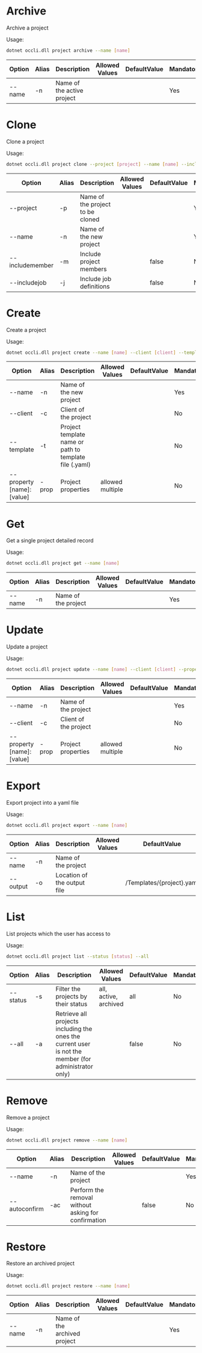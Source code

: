 # Archive

Archive a project

Usage: 
```sh
dotnet occli.dll project archive --name [name]
```

| Option | Alias | Description | Allowed Values | DefaultValue | Mandatory |
| --- | --- | --- | --- | --- | --- |
| --name | -n | Name of the active project ||| Yes |

# Clone
Clone a project

Usage: 
```sh
dotnet occli.dll project clone --project [project] --name [name] --includemember --includejob
```

| Option | Alias | Description | Allowed Values | DefaultValue | Mandatory |
| --- | --- | --- | --- | --- | --- |
| --project | -p | Name of the project to be cloned ||| Yes |
| --name | -n | Name of the new project ||| Yes |
| --includemember | -m | Include project members || false | No |
| --includejob | -j | Include job definitions || false | No |

# Create
Create a project

Usage: 
```sh
dotnet occli.dll project create --name [name] --client [client] --template [template] --property [propname]:[propvalue]
```

| Option | Alias | Description | Allowed Values | DefaultValue | Mandatory |
| --- | --- | --- | --- | --- | --- |
| --name | -n | Name of the new project ||| Yes |
| --client | -c | Client of the project ||| No |
| --template | -t | Project template name or path to template file (.yaml) ||| No |
| --property [name]:[value] | -prop | Project properties | allowed multiple || No |

# Get
Get a single project detailed record

Usage: 
```sh
dotnet occli.dll project get --name [name]
```

| Option | Alias | Description | Allowed Values | DefaultValue | Mandatory |
| --- | --- | --- | --- | --- | --- |
| --name | -n | Name of the project ||| Yes |

# Update
Update a project

Usage: 
```sh
dotnet occli.dll project update --name [name] --client [client] --property [propname]:[propvalue]
```

| Option | Alias | Description | Allowed Values | DefaultValue | Mandatory |
| --- | --- | --- | --- | --- | --- |
| --name | -n | Name of the project ||| Yes |
| --client | -c | Client of the project ||| No |
| --property [name]:[value] | -prop | Project properties | allowed multiple || No |

# Export
Export project into a yaml file

Usage: 
```sh
dotnet occli.dll project export --name [name]
```

| Option | Alias | Description | Allowed Values | DefaultValue | Mandatory |
| --- | --- | --- | --- | --- | --- |
| --name | -n | Name of the project ||| Yes |
| --output | -o | Location of the output file || /Templates/{project}.yaml | No |

# List
List projects which the user has access to

Usage: 
```sh
dotnet occli.dll project list --status [status] --all
```

| Option | Alias | Description | Allowed Values | DefaultValue | Mandatory |
| --- | --- | --- | --- | --- | --- |
| --status | -s | Filter the projects by their status | all, active, archived | all | No |
| --all | -a | Retrieve all projects including the ones the current user is not the member (for administrator only) || false | No |

# Remove
Remove a project

Usage: 
```sh
dotnet occli.dll project remove --name [name]
```

| Option | Alias | Description | Allowed Values | DefaultValue | Mandatory |
| --- | --- | --- | --- | --- | --- |
| --name | -n | Name of the project ||| Yes |
| --autoconfirm | -ac | Perform the removal without asking for confirmation || false | No |

# Restore
Restore an archived project

Usage: 
```sh
dotnet occli.dll project restore --name [name]
```

| Option | Alias | Description | Allowed Values | DefaultValue | Mandatory |
| --- | --- | --- | --- | --- | --- |
| --name | -n | Name of the archived project ||| Yes |
